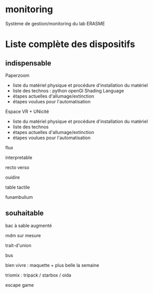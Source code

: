 # monitoring
Système de gestion/monitoring du lab ERASME

















# Liste complète des dispositifs

## indispensable


Paperzoom

- liste du matériel physique et  procédure d'installation du matériel
- liste des technos : python openGl Shading Language
- étapes actuelles d'allumage/extinction
- étapes voulues pour l'automatisation

Espace VR + UNicité

- liste du matériel physique et  procédure d'installation du matériel
- liste des technos
- étapes actuelles d'allumage/extinction
- étapes voulues pour l'automatisation

flux

interpretable

recto verso

ouidire

table tactile

funambulium


## souhaitable

bac à sable augmenté

mdm sur mesure

trait-d'union

bus

bien vivre  : maquette + plus belle la semaine

triomix : tripack / starbox / oida

escape game

